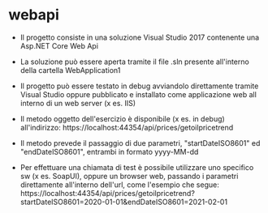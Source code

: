 # webapi

- Il progetto consiste in una soluzione Visual Studio 2017 contenente una Asp.NET Core Web Api

- La soluzione può essere aperta tramite il file .sln presente all'interno della cartella WebApplication1

- Il progetto può essere testato in debug avviandolo direttamente tramite Visual Studio oppure pubblicato 
  e installato come applicazione web all interno di un web server (x es. IIS)

- Il metodo oggetto dell'esercizio è disponibile (x es. in debug) all'indirizzo:
  https://localhost:44354/api/prices/getoilpricetrend

- Il metodo prevede il passaggio di due parametri, "startDateISO8601" ed "endDateISO8601", entrambi
  in formato yyyy-MM-dd

- Per effettuare una chiamata di test è possibile utilizzare uno specifico sw (x es. SoapUI),
  oppure un browser web, passando i parametri direttamente all'interno dell'url, come l'esempio che segue:
  https://localhost:44354/api/prices/getoilpricetrend?startDateISO8601=2020-01-01&endDateISO8601=2021-02-01
